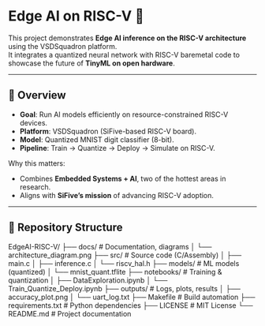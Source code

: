 # Edge AI on RISC-V 🚀

This project demonstrates **Edge AI inference on the RISC-V architecture** using the VSDSquadron platform.  
It integrates a quantized neural network with RISC-V baremetal code to showcase the future of **TinyML on open hardware**.  

---

## 📌 Overview

- **Goal**: Run AI models efficiently on resource-constrained RISC-V devices.  
- **Platform**: VSDSquadron (SiFive-based RISC-V board).  
- **Model**: Quantized MNIST digit classifier (8-bit).  
- **Pipeline**: Train → Quantize → Deploy → Simulate on RISC-V.  

Why this matters:  
- Combines **Embedded Systems + AI**, two of the hottest areas in research.  
- Aligns with **SiFive’s mission** of advancing RISC-V adoption.  

---


## 📂 Repository Structure

EdgeAI-RISC-V/
├── docs/ # Documentation, diagrams
│ └── architecture_diagram.png
├── src/ # Source code (C/Assembly)
│ ├── main.c
│ ├── inference.c
│ └── riscv_hal.h
├── models/ # ML models (quantized)
│ └── mnist_quant.tflite
├── notebooks/ # Training & quantization
│ ├── DataExploration.ipynb
│ └── Train_Quantize_Deploy.ipynb
├── outputs/ # Logs, plots, results
│ ├── accuracy_plot.png
│ └── uart_log.txt
├── Makefile # Build automation
├── requirements.txt # Python dependencies
├── LICENSE # MIT License
└── README.md # Project documentation

